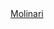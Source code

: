 <html>
<head>
</head>
<body><a href="https://www.istitutomolinari.edu.it/">Molinari</a>
</body>
</html>
